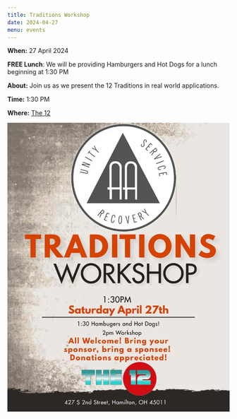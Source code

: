 ```yaml
---
title: Traditions Workshop
date: 2024-04-27
menu: events
---
```


**When:** 27 April 2024
<!--more-->
**FREE Lunch**: We will be providing Hamburgers and Hot Dogs for a lunch beginning at 1:30 PM 

**About:** Join us as we present the 12 Traditions in real world applications. 

**Time:** 1:30 PM

**Where:** [The 12](/meetings/the-12/)

![Flyer](/events/traditions-workshop/tradition.workshop427.jpg)
